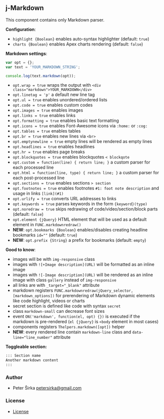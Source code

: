 ## j-Markdown

This component contains only Markdown parser.

__Configuration__:

- `highlight {Boolean}` enables auto-syntax highlighter (default: `true`)
- `charts {Boolean}` enables Apex charts rendering (default: `false`)

__Markdown settings__:

```js
var opt = {};
var text = 'YOUR_MARKDOWN_STRING';

console.log(text.markdown(opt));
```

- `opt.wrap = true` wraps the output with `<div class="markdown">YOUR_MARKDOWN</div>`
- `opt.linetag = 'p'` a default new line tag
- `opt.ul = true` enables unordered/ordered lists
- `opt.code = true` enables custom codes
- `opt.images = true` enables images
- `opt.links = true` enables links
- `opt.formatting = true` enables basic text formatting
- `opt.icons = true` enables Font-Awesome icons via `:home:` or `:cog:`
- `opt.tables = true` enables tables
- `opt.br = true` enables new lines via `<br>`
- `opt.emptynewline = true` empty lines will be rendered as empty lines
- `opt.headlines = true` enables headlines
- `opt.hr = true` enables page breaks
- `opt.blockquotes = true` enables blockquotes `< blockqote`
- `opt.custom = function(line) { return line; }` a custom parser for each processed line
- `opt.html = function(line, type) { return line; }` a custom parser for each post-processed line
- `opt.sections = true` enables sections `> section`
- `opt.footnotes = true` enables footnotes `#1: foot note description` and usage in links `[link](#1)`
- `opt.urlify = true` converts URL addresses to links
- `opt.keywords = true` parses keywords in the form `{keyword}(type)`
- `opt.noredraw = true` skips redrawing of code/video/section/block parts (default: `false`)
- `opt.element {jQuery}` HTML element that will be used as a default element in `FUNC.markdownredraw()`
- __NEW__: `opt.bookmarks {Boolean}` enables/disables creating headline bookmarks `id=""` (default: `true`)
- __NEW__: `opt.prefix {String}` a prefix for bookmarks (default: `empty`)

__Good to know__:

- images will be with `img-responsive` class
- images with `![+Image description](URL)` will be formatted as an inline image
- images with `![-Image description](URL)` will be rendered as an inline image with class `gallery` instead of `img-responsive`
- all links are with `_target="_blank"` attribute
- markdown registers `FUNC.markdownredraw(jQuery_selector, [markdown_options])` for prerendering of Markdown dynamic elements like code highlight, videos or charts
- secret section is defined like code with syntax `secret`
- class `markdown-small` can decrease font sizes
- event `ON('markdown', function(el, opt) {})` is executed if the markdown is pre-rendered (`el {jQuery}` is `<body` element in most cases)
- components registers `Thelpers.markdown([opt])` helper
- __NEW__: every rendered line contain `markdown-line` class and `data-line="line_number"` attribute

__Toggleable section:__

```html
::: Section name
Another markdown content
:::
```

### Author

- Peter Širka <petersirka@gmail.com>

### License

- [License](https://www.totaljs.com/license/)
